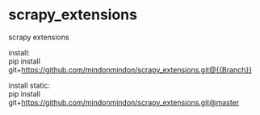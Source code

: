 # scrapy_extensions
scrapy extensions

install:  
pip install git+https://github.com/mindonmindon/scrapy_extensions.git@{{Branch}}  

install static:  
pip install git+https://github.com/mindonmindon/scrapy_extensions.git@master  
